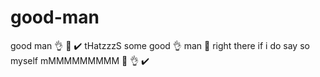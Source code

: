 # good-man
good man 👌 💯 ✔️ tHatzzzS some good 👌 man 👨 right there if i do say so myself mMMMMMMMMM 💯 👌 ✔️
